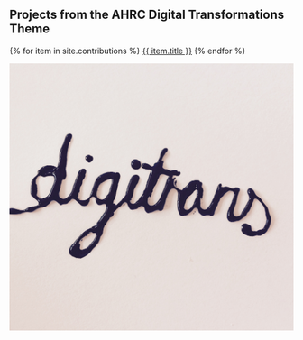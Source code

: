 
<div id="index-page">

<h2>Projects from the AHRC Digital Transformations Theme</h2>

{% for item in site.contributions %}
<a class="titles" href="{{ site.baseurl }}{{ item.url }}">{{ item.title }}</a>
{% endfor %}

</div>

![Image](contributions/Images/CoverImage2.jpeg)
